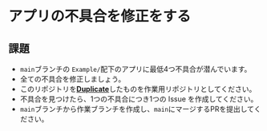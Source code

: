 # アプリの不具合を修正をする

## 課題
- `main`ブランチの `Example/`配下のアプリに最低4つ不具合が潜んでいます。
- 全ての不具合を修正しましょう。
- このリポジトリを[**Duplicate**](https://help.github.com/en/github/creating-cloning-and-archiving-repositories/duplicating-a-repository)したものを作業用リポジトリとしてください。
- 不具合を見つけたら、1つの不具合につき1つの Issue を作成してください。
- `main`ブランチから作業ブランチを作成し、`main`にマージするPRを提出してください。
